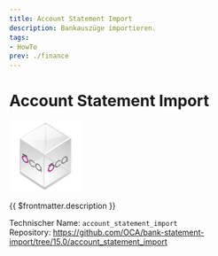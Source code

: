 ```yaml
---
title: Account Statement Import
description: Bankauszüge importieren.
tags:
- HowTo
prev: ./finance
---
```

# Account Statement Import
![icon_oca_app](attachments/icon_oca_app.png)

{{ $frontmatter.description }}

Technischer Name: `account_statement_import`\
Repository: <https://github.com/OCA/bank-statement-import/tree/15.0/account_statement_import>
